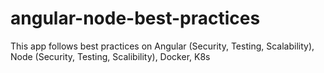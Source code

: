 # angular-node-best-practices
This app follows best practices on Angular (Security, Testing, Scalability), Node (Security, Testing, Scalibility), Docker, K8s
